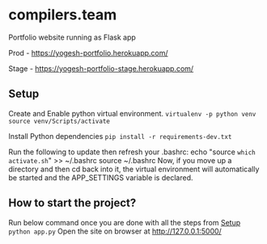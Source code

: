 # compilers.team
Portfolio website running as Flask app

Prod - https://yogesh-portfolio.herokuapp.com/

Stage - https://yogesh-portfolio-stage.herokuapp.com/

## Setup

Create and Enable python virtual environment.
`virtualenv -p python venv`
`source venv/Scripts/activate`

Install Python dependencies
`pip install -r requirements-dev.txt`

Run the following to update then refresh your .bashrc:
echo "source `which activate.sh`" >> ~/.bashrc
source ~/.bashrc
Now, if you move up a directory and then cd back into it, the virtual environment will automatically be started and the APP_SETTINGS variable is declared.

## How to start the project?
Run below command once you are done with all the steps from [Setup](#setup)
`python app.py`
Open the site on browser at http://127.0.0.1:5000/
